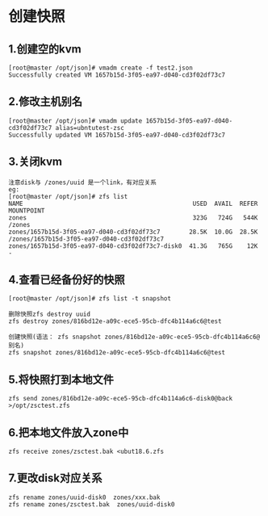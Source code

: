 # 创建快照
## 1.创建空的kvm
    [root@master /opt/json]# vmadm create -f test2.json
    Successfully created VM 1657b15d-3f05-ea97-d040-cd3f02df73c7
## 2.修改主机别名
    [root@master /opt/json]# vmadm update 1657b15d-3f05-ea97-d040-cd3f02df73c7 alias=ubntutest-zsc
    Successfully updated VM 1657b15d-3f05-ea97-d040-cd3f02df73c7
## 3.关闭kvm
    注意disk与 /zones/uuid 是一个link，有对应关系
    eg:
    [root@master /opt/json]# zfs list
    NAME                                               USED  AVAIL  REFER  MOUNTPOINT
    zones                                              323G   724G   544K  /zones
    zones/1657b15d-3f05-ea97-d040-cd3f02df73c7        28.5K  10.0G  28.5K  /zones/1657b15d-3f05-ea97-d040-cd3f02df73c7
    zones/1657b15d-3f05-ea97-d040-cd3f02df73c7-disk0  41.3G   765G    12K  -

## 4.查看已经备份好的快照
    [root@master /opt/json]# zfs list -t snapshot
    
    删除快照zfs destroy uuid
    zfs destroy zones/816bd12e-a09c-ece5-95cb-dfc4b114a6c6@test
    
    创建快照(语法： zfs snapshot zones/816bd12e-a09c-ece5-95cb-dfc4b114a6c6@别名)
    zfs snapshot zones/816bd12e-a09c-ece5-95cb-dfc4b114a6c6@test
    
## 5.将快照打到本地文件
    zfs send zones/816bd12e-a09c-ece5-95cb-dfc4b114a6c6-disk0@back >/opt/zsctest.zfs
    
## 6.把本地文件放入zone中
    zfs receive zones/zsctest.bak <ubut18.6.zfs
## 7.更改disk对应关系
    zfs rename zones/uuid-disk0  zones/xxx.bak
    zfs rename zones/zsctest.bak  zones/uuid-disk0

    